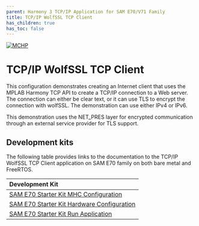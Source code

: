 ```yaml
---
parent: Harmony 3 TCP/IP Application for SAM E70/V71 Family
title: TCP/IP WolfSSL TCP Client
has_children: true
has_toc: false
---
```

[![MCHP](https://www.microchip.com/ResourcePackages/Microchip/assets/dist/images/logo.png)](https://www.microchip.com)

# TCP/IP WolfSSL TCP Client

This configuration demonstrates creating an Internet client that uses the MPLAB Harmony TCP API to create a TCP/IP connection to a Web server. The connection can either be clear text, or it can use TLS to encrypt the connection with wolfSSL. The demonstration can use either IPv4 or IPv6.

This demonstration uses the NET_PRES layer for encrypted communication through an external service provider for TLS support.

## Development kits
The following table provides links to the documentation to the TCP/IP WolfSSL TCP Client application on SAM E70 family on both bare metal and FreeRTOS.


| Development Kit |
|:---------|
|[SAM E70 Starter Kit MHC Configuration](docs/readme_mhc_configuration.md) |
|[SAM E70 Starter Kit Hardware Configuration](docs/readme_hardware_configuration.md) |
|[SAM E70 Starter Kit Run Application](docs/readme_run_application.md) |
